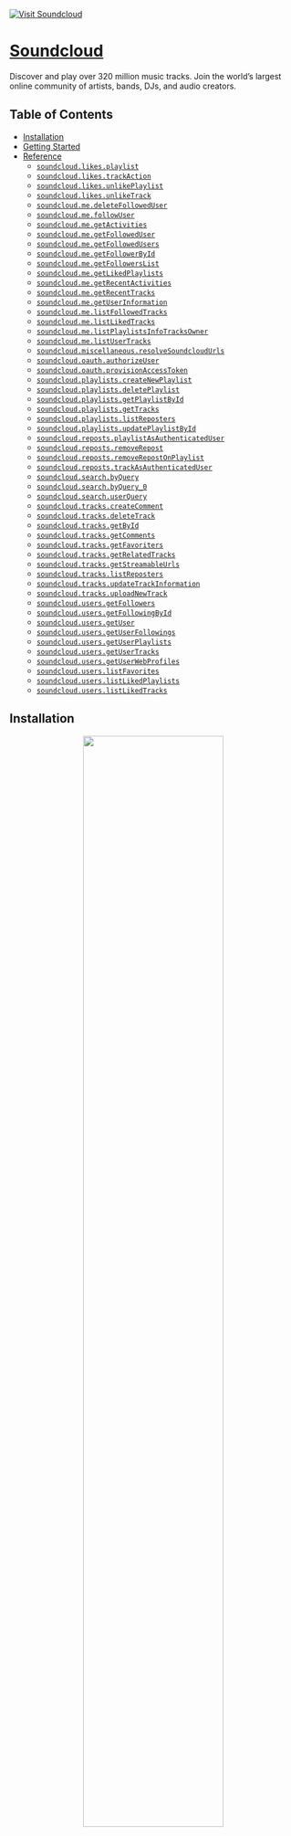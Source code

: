 <div align="left">

[![Visit Soundcloud](./header.png)](https://developers.soundcloud.com)

# [Soundcloud](https://developers.soundcloud.com)<a id="soundcloud"></a>

Discover and play over 320 million music tracks. Join the world’s largest online community of artists, bands, DJs, and audio creators.

</div>

## Table of Contents<a id="table-of-contents"></a>

<!-- toc -->

- [Installation](#installation)
- [Getting Started](#getting-started)
- [Reference](#reference)
  * [`soundcloud.likes.playlist`](#soundcloudlikesplaylist)
  * [`soundcloud.likes.trackAction`](#soundcloudlikestrackaction)
  * [`soundcloud.likes.unlikePlaylist`](#soundcloudlikesunlikeplaylist)
  * [`soundcloud.likes.unlikeTrack`](#soundcloudlikesunliketrack)
  * [`soundcloud.me.deleteFollowedUser`](#soundcloudmedeletefolloweduser)
  * [`soundcloud.me.followUser`](#soundcloudmefollowuser)
  * [`soundcloud.me.getActivities`](#soundcloudmegetactivities)
  * [`soundcloud.me.getFollowedUser`](#soundcloudmegetfolloweduser)
  * [`soundcloud.me.getFollowedUsers`](#soundcloudmegetfollowedusers)
  * [`soundcloud.me.getFollowerById`](#soundcloudmegetfollowerbyid)
  * [`soundcloud.me.getFollowersList`](#soundcloudmegetfollowerslist)
  * [`soundcloud.me.getLikedPlaylists`](#soundcloudmegetlikedplaylists)
  * [`soundcloud.me.getRecentActivities`](#soundcloudmegetrecentactivities)
  * [`soundcloud.me.getRecentTracks`](#soundcloudmegetrecenttracks)
  * [`soundcloud.me.getUserInformation`](#soundcloudmegetuserinformation)
  * [`soundcloud.me.listFollowedTracks`](#soundcloudmelistfollowedtracks)
  * [`soundcloud.me.listLikedTracks`](#soundcloudmelistlikedtracks)
  * [`soundcloud.me.listPlaylistsInfoTracksOwner`](#soundcloudmelistplaylistsinfotracksowner)
  * [`soundcloud.me.listUserTracks`](#soundcloudmelistusertracks)
  * [`soundcloud.miscellaneous.resolveSoundcloudUrls`](#soundcloudmiscellaneousresolvesoundcloudurls)
  * [`soundcloud.oauth.authorizeUser`](#soundcloudoauthauthorizeuser)
  * [`soundcloud.oauth.provisionAccessToken`](#soundcloudoauthprovisionaccesstoken)
  * [`soundcloud.playlists.createNewPlaylist`](#soundcloudplaylistscreatenewplaylist)
  * [`soundcloud.playlists.deletePlaylist`](#soundcloudplaylistsdeleteplaylist)
  * [`soundcloud.playlists.getPlaylistById`](#soundcloudplaylistsgetplaylistbyid)
  * [`soundcloud.playlists.getTracks`](#soundcloudplaylistsgettracks)
  * [`soundcloud.playlists.listReposters`](#soundcloudplaylistslistreposters)
  * [`soundcloud.playlists.updatePlaylistById`](#soundcloudplaylistsupdateplaylistbyid)
  * [`soundcloud.reposts.playlistAsAuthenticatedUser`](#soundcloudrepostsplaylistasauthenticateduser)
  * [`soundcloud.reposts.removeRepost`](#soundcloudrepostsremoverepost)
  * [`soundcloud.reposts.removeRepostOnPlaylist`](#soundcloudrepostsremoverepostonplaylist)
  * [`soundcloud.reposts.trackAsAuthenticatedUser`](#soundcloudrepoststrackasauthenticateduser)
  * [`soundcloud.search.byQuery`](#soundcloudsearchbyquery)
  * [`soundcloud.search.byQuery_0`](#soundcloudsearchbyquery_0)
  * [`soundcloud.search.userQuery`](#soundcloudsearchuserquery)
  * [`soundcloud.tracks.createComment`](#soundcloudtrackscreatecomment)
  * [`soundcloud.tracks.deleteTrack`](#soundcloudtracksdeletetrack)
  * [`soundcloud.tracks.getById`](#soundcloudtracksgetbyid)
  * [`soundcloud.tracks.getComments`](#soundcloudtracksgetcomments)
  * [`soundcloud.tracks.getFavoriters`](#soundcloudtracksgetfavoriters)
  * [`soundcloud.tracks.getRelatedTracks`](#soundcloudtracksgetrelatedtracks)
  * [`soundcloud.tracks.getStreamableUrls`](#soundcloudtracksgetstreamableurls)
  * [`soundcloud.tracks.listReposters`](#soundcloudtrackslistreposters)
  * [`soundcloud.tracks.updateTrackInformation`](#soundcloudtracksupdatetrackinformation)
  * [`soundcloud.tracks.uploadNewTrack`](#soundcloudtracksuploadnewtrack)
  * [`soundcloud.users.getFollowers`](#soundcloudusersgetfollowers)
  * [`soundcloud.users.getFollowingById`](#soundcloudusersgetfollowingbyid)
  * [`soundcloud.users.getUser`](#soundcloudusersgetuser)
  * [`soundcloud.users.getUserFollowings`](#soundcloudusersgetuserfollowings)
  * [`soundcloud.users.getUserPlaylists`](#soundcloudusersgetuserplaylists)
  * [`soundcloud.users.getUserTracks`](#soundcloudusersgetusertracks)
  * [`soundcloud.users.getUserWebProfiles`](#soundcloudusersgetuserwebprofiles)
  * [`soundcloud.users.listFavorites`](#soundclouduserslistfavorites)
  * [`soundcloud.users.listLikedPlaylists`](#soundclouduserslistlikedplaylists)
  * [`soundcloud.users.listLikedTracks`](#soundclouduserslistlikedtracks)

<!-- tocstop -->

## Installation<a id="installation"></a>
<div align="center">
  <a href="https://konfigthis.com/sdk-sign-up?company=SoundCloud&language=TypeScript">
    <img src="https://raw.githubusercontent.com/konfig-dev/brand-assets/HEAD/cta-images/typescript-cta.png" width="70%">
  </a>
</div>

## Getting Started<a id="getting-started"></a>

```typescript
import { SoundCloud } from "soundcloud-typescript-sdk";

const soundcloud = new SoundCloud({
  // Defining the base path is optional and defaults to https://api.soundcloud.com
  // basePath: "https://api.soundcloud.com",
  apiKey: "API_KEY",
});

const playlistResponse = await soundcloud.likes.playlist({
  playlistId: 1,
});

console.log(playlistResponse);
```

## Reference<a id="reference"></a>


### `soundcloud.likes.playlist`<a id="soundcloudlikesplaylist"></a>

Likes a playlist.

#### 🛠️ Usage<a id="🛠️-usage"></a>

```typescript
const playlistResponse = await soundcloud.likes.playlist({
  playlistId: 1,
});
```

#### ⚙️ Parameters<a id="⚙️-parameters"></a>

##### playlistId: `number`<a id="playlistid-number"></a>

SoundCloud playlist id

#### 🌐 Endpoint<a id="🌐-endpoint"></a>

`/likes/playlists/{playlist_id}` `POST`

[🔙 **Back to Table of Contents**](#table-of-contents)

---


### `soundcloud.likes.trackAction`<a id="soundcloudlikestrackaction"></a>

Likes a track.

#### 🛠️ Usage<a id="🛠️-usage"></a>

```typescript
const trackActionResponse = await soundcloud.likes.trackAction({
  trackId: 1,
});
```

#### ⚙️ Parameters<a id="⚙️-parameters"></a>

##### trackId: `number`<a id="trackid-number"></a>

SoundCloud Track id

#### 🌐 Endpoint<a id="🌐-endpoint"></a>

`/likes/tracks/{track_id}` `POST`

[🔙 **Back to Table of Contents**](#table-of-contents)

---


### `soundcloud.likes.unlikePlaylist`<a id="soundcloudlikesunlikeplaylist"></a>

Unlikes a playlist.

#### 🛠️ Usage<a id="🛠️-usage"></a>

```typescript
const unlikePlaylistResponse = await soundcloud.likes.unlikePlaylist({
  playlistId: 1,
});
```

#### ⚙️ Parameters<a id="⚙️-parameters"></a>

##### playlistId: `number`<a id="playlistid-number"></a>

SoundCloud playlist id

#### 🌐 Endpoint<a id="🌐-endpoint"></a>

`/likes/playlists/{playlist_id}` `DELETE`

[🔙 **Back to Table of Contents**](#table-of-contents)

---


### `soundcloud.likes.unlikeTrack`<a id="soundcloudlikesunliketrack"></a>

Unlikes a track.

#### 🛠️ Usage<a id="🛠️-usage"></a>

```typescript
const unlikeTrackResponse = await soundcloud.likes.unlikeTrack({
  trackId: 1,
});
```

#### ⚙️ Parameters<a id="⚙️-parameters"></a>

##### trackId: `number`<a id="trackid-number"></a>

SoundCloud Track id

#### 🌐 Endpoint<a id="🌐-endpoint"></a>

`/likes/tracks/{track_id}` `DELETE`

[🔙 **Back to Table of Contents**](#table-of-contents)

---


### `soundcloud.me.deleteFollowedUser`<a id="soundcloudmedeletefolloweduser"></a>

Deletes a user who is followed by the authenticated user.

#### 🛠️ Usage<a id="🛠️-usage"></a>

```typescript
const deleteFollowedUserResponse = await soundcloud.me.deleteFollowedUser({
  userId: 1,
});
```

#### ⚙️ Parameters<a id="⚙️-parameters"></a>

##### userId: `number`<a id="userid-number"></a>

SoundCloud User id

#### 🌐 Endpoint<a id="🌐-endpoint"></a>

`/me/followings/{user_id}` `DELETE`

[🔙 **Back to Table of Contents**](#table-of-contents)

---


### `soundcloud.me.followUser`<a id="soundcloudmefollowuser"></a>

Follows a user.

#### 🛠️ Usage<a id="🛠️-usage"></a>

```typescript
const followUserResponse = await soundcloud.me.followUser({
  userId: 1,
});
```

#### ⚙️ Parameters<a id="⚙️-parameters"></a>

##### userId: `number`<a id="userid-number"></a>

SoundCloud User id

#### 🌐 Endpoint<a id="🌐-endpoint"></a>

`/me/followings/{user_id}` `PUT`

[🔙 **Back to Table of Contents**](#table-of-contents)

---


### `soundcloud.me.getActivities`<a id="soundcloudmegetactivities"></a>

Returns the authenticated user\&#39;s activities.

#### 🛠️ Usage<a id="🛠️-usage"></a>

```typescript
const getActivitiesResponse = await soundcloud.me.getActivities({
  access: ["playable,preview"],
  limit: 50,
});
```

#### ⚙️ Parameters<a id="⚙️-parameters"></a>

##### access: `string`[]<a id="access-string"></a>

Filters content by level of access the user (logged in or anonymous) has to the track. The result list will include only tracks with the specified access. Include all options if you\'d like to see all possible tracks. See `Track#access` schema for more details. 

##### limit: `number`<a id="limit-number"></a>

Number of results to return in the collection.

#### 🔄 Return<a id="🔄-return"></a>

[Activities](./models/activities.ts)

#### 🌐 Endpoint<a id="🌐-endpoint"></a>

`/me/activities` `GET`

[🔙 **Back to Table of Contents**](#table-of-contents)

---


### `soundcloud.me.getFollowedUser`<a id="soundcloudmegetfolloweduser"></a>

Returns a user who is followed by the authenticated user. (use /users/{user_id} instead, to fetch the user details)

#### 🛠️ Usage<a id="🛠️-usage"></a>

```typescript
const getFollowedUserResponse = await soundcloud.me.getFollowedUser({
  userId: 1,
});
```

#### ⚙️ Parameters<a id="⚙️-parameters"></a>

##### userId: `number`<a id="userid-number"></a>

SoundCloud User id

#### 🔄 Return<a id="🔄-return"></a>

[User](./models/user.ts)

#### 🌐 Endpoint<a id="🌐-endpoint"></a>

`/me/followings/{user_id}` `GET`

[🔙 **Back to Table of Contents**](#table-of-contents)

---


### `soundcloud.me.getFollowedUsers`<a id="soundcloudmegetfollowedusers"></a>

Returns a list of users who are followed by the authenticated user.

#### 🛠️ Usage<a id="🛠️-usage"></a>

```typescript
const getFollowedUsersResponse = await soundcloud.me.getFollowedUsers({
  limit: 50,
  offset: 0,
});
```

#### ⚙️ Parameters<a id="⚙️-parameters"></a>

##### limit: `number`<a id="limit-number"></a>

Number of results to return in the collection.

##### offset: `number`<a id="offset-number"></a>

Offset of first result. Deprecated, use `linked_partitioning` instead.

#### 🔄 Return<a id="🔄-return"></a>

[Users](./models/users.ts)

#### 🌐 Endpoint<a id="🌐-endpoint"></a>

`/me/followings` `GET`

[🔙 **Back to Table of Contents**](#table-of-contents)

---


### `soundcloud.me.getFollowerById`<a id="soundcloudmegetfollowerbyid"></a>

Returns a user who is following the authenticated user. (use /users/{user_id} instead, to fetch the user details)

#### 🛠️ Usage<a id="🛠️-usage"></a>

```typescript
const getFollowerByIdResponse = await soundcloud.me.getFollowerById({
  followerId: 1,
});
```

#### ⚙️ Parameters<a id="⚙️-parameters"></a>

##### followerId: `number`<a id="followerid-number"></a>

SoundCloud User id to denote a Follower

#### 🔄 Return<a id="🔄-return"></a>

[User](./models/user.ts)

#### 🌐 Endpoint<a id="🌐-endpoint"></a>

`/me/followers/{follower_id}` `GET`

[🔙 **Back to Table of Contents**](#table-of-contents)

---


### `soundcloud.me.getFollowersList`<a id="soundcloudmegetfollowerslist"></a>

Returns a list of users who are following the authenticated user.

#### 🛠️ Usage<a id="🛠️-usage"></a>

```typescript
const getFollowersListResponse = await soundcloud.me.getFollowersList({
  limit: 50,
});
```

#### ⚙️ Parameters<a id="⚙️-parameters"></a>

##### limit: `number`<a id="limit-number"></a>

Number of results to return in the collection.

#### 🔄 Return<a id="🔄-return"></a>

[Users](./models/users.ts)

#### 🌐 Endpoint<a id="🌐-endpoint"></a>

`/me/followers` `GET`

[🔙 **Back to Table of Contents**](#table-of-contents)

---


### `soundcloud.me.getLikedPlaylists`<a id="soundcloudmegetlikedplaylists"></a>

Returns a list of favorited or liked playlists of the authenticated user.

#### 🛠️ Usage<a id="🛠️-usage"></a>

```typescript
const getLikedPlaylistsResponse = await soundcloud.me.getLikedPlaylists({
  limit: 50,
});
```

#### ⚙️ Parameters<a id="⚙️-parameters"></a>

##### limit: `number`<a id="limit-number"></a>

Number of results to return in the collection.

##### linkedPartitioning: `boolean`<a id="linkedpartitioning-boolean"></a>

Returns paginated collection of items (recommended, returning a list without pagination is deprecated and should not be used)

#### 🔄 Return<a id="🔄-return"></a>

[MeGetLikedPlaylistsResponse](./models/me-get-liked-playlists-response.ts)

#### 🌐 Endpoint<a id="🌐-endpoint"></a>

`/me/likes/playlists` `GET`

[🔙 **Back to Table of Contents**](#table-of-contents)

---


### `soundcloud.me.getRecentActivities`<a id="soundcloudmegetrecentactivities"></a>

Recent the authenticated user\&#39;s activities.

#### 🛠️ Usage<a id="🛠️-usage"></a>

```typescript
const getRecentActivitiesResponse = await soundcloud.me.getRecentActivities({
  access: ["playable,preview"],
  limit: 50,
});
```

#### ⚙️ Parameters<a id="⚙️-parameters"></a>

##### access: `string`[]<a id="access-string"></a>

Filters content by level of access the user (logged in or anonymous) has to the track. The result list will include only tracks with the specified access. Include all options if you\'d like to see all possible tracks. See `Track#access` schema for more details. 

##### limit: `number`<a id="limit-number"></a>

Number of results to return in the collection.

#### 🔄 Return<a id="🔄-return"></a>

[Activities](./models/activities.ts)

#### 🌐 Endpoint<a id="🌐-endpoint"></a>

`/me/activities/all/own` `GET`

[🔙 **Back to Table of Contents**](#table-of-contents)

---


### `soundcloud.me.getRecentTracks`<a id="soundcloudmegetrecenttracks"></a>

Returns the authenticated user\&#39;s recent track related activities.

#### 🛠️ Usage<a id="🛠️-usage"></a>

```typescript
const getRecentTracksResponse = await soundcloud.me.getRecentTracks({
  access: ["playable,preview"],
  limit: 50,
});
```

#### ⚙️ Parameters<a id="⚙️-parameters"></a>

##### access: `string`[]<a id="access-string"></a>

Filters content by level of access the user (logged in or anonymous) has to the track. The result list will include only tracks with the specified access. Include all options if you\'d like to see all possible tracks. See `Track#access` schema for more details. 

##### limit: `number`<a id="limit-number"></a>

Number of results to return in the collection.

#### 🔄 Return<a id="🔄-return"></a>

[Activities](./models/activities.ts)

#### 🌐 Endpoint<a id="🌐-endpoint"></a>

`/me/activities/tracks` `GET`

[🔙 **Back to Table of Contents**](#table-of-contents)

---


### `soundcloud.me.getUserInformation`<a id="soundcloudmegetuserinformation"></a>

Returns the authenticated user’s information.

#### 🛠️ Usage<a id="🛠️-usage"></a>

```typescript
const getUserInformationResponse = await soundcloud.me.getUserInformation();
```

#### 🔄 Return<a id="🔄-return"></a>

[Me](./models/me.ts)

#### 🌐 Endpoint<a id="🌐-endpoint"></a>

`/me` `GET`

[🔙 **Back to Table of Contents**](#table-of-contents)

---


### `soundcloud.me.listFollowedTracks`<a id="soundcloudmelistfollowedtracks"></a>

Returns a list of recent tracks from users followed by the authenticated user.

#### 🛠️ Usage<a id="🛠️-usage"></a>

```typescript
const listFollowedTracksResponse = await soundcloud.me.listFollowedTracks({
  access: ["playable,preview"],
  limit: 50,
  offset: 0,
});
```

#### ⚙️ Parameters<a id="⚙️-parameters"></a>

##### access: `string`[]<a id="access-string"></a>

Filters content by level of access the user (logged in or anonymous) has to the track. The result list will include only tracks with the specified access. Include all options if you\'d like to see all possible tracks. See `Track#access` schema for more details. 

##### limit: `number`<a id="limit-number"></a>

Number of results to return in the collection.

##### offset: `number`<a id="offset-number"></a>

Offset of first result. Deprecated, use `linked_partitioning` instead.

#### 🔄 Return<a id="🔄-return"></a>

[Track](./models/track.ts)

#### 🌐 Endpoint<a id="🌐-endpoint"></a>

`/me/followings/tracks` `GET`

[🔙 **Back to Table of Contents**](#table-of-contents)

---


### `soundcloud.me.listLikedTracks`<a id="soundcloudmelistlikedtracks"></a>

Returns a list of favorited or liked tracks of the authenticated user.

#### 🛠️ Usage<a id="🛠️-usage"></a>

```typescript
const listLikedTracksResponse = await soundcloud.me.listLikedTracks({
  limit: 50,
  access: ["playable,preview,blocked"],
});
```

#### ⚙️ Parameters<a id="⚙️-parameters"></a>

##### limit: `number`<a id="limit-number"></a>

Number of results to return in the collection.

##### access: `string`[]<a id="access-string"></a>

Filters content by level of access the user (logged in or anonymous) has to the track. The result list will include only tracks with the specified access. Include all options if you\'d like to see all possible tracks. See `Track#access` schema for more details. 

##### linkedPartitioning: `boolean`<a id="linkedpartitioning-boolean"></a>

Returns paginated collection of items (recommended, returning a list without pagination is deprecated and should not be used)

#### 🔄 Return<a id="🔄-return"></a>

[MeListLikedTracksResponse](./models/me-list-liked-tracks-response.ts)

#### 🌐 Endpoint<a id="🌐-endpoint"></a>

`/me/likes/tracks` `GET`

[🔙 **Back to Table of Contents**](#table-of-contents)

---


### `soundcloud.me.listPlaylistsInfoTracksOwner`<a id="soundcloudmelistplaylistsinfotracksowner"></a>

Returns playlist info, playlist tracks and tracks owner info.

#### 🛠️ Usage<a id="🛠️-usage"></a>

```typescript
const listPlaylistsInfoTracksOwnerResponse =
  await soundcloud.me.listPlaylistsInfoTracksOwner({
    limit: 50,
  });
```

#### ⚙️ Parameters<a id="⚙️-parameters"></a>

##### showTracks: `boolean`<a id="showtracks-boolean"></a>

A boolean flag to request a playlist with or without tracks. Default is `true`.

##### linkedPartitioning: `boolean`<a id="linkedpartitioning-boolean"></a>

Returns paginated collection of items (recommended, returning a list without pagination is deprecated and should not be used)

##### limit: `number`<a id="limit-number"></a>

Number of results to return in the collection.

#### 🔄 Return<a id="🔄-return"></a>

[MeGetLikedPlaylistsResponse](./models/me-get-liked-playlists-response.ts)

#### 🌐 Endpoint<a id="🌐-endpoint"></a>

`/me/playlists` `GET`

[🔙 **Back to Table of Contents**](#table-of-contents)

---


### `soundcloud.me.listUserTracks`<a id="soundcloudmelistusertracks"></a>

Returns a list of user\&#39;s tracks.

#### 🛠️ Usage<a id="🛠️-usage"></a>

```typescript
const listUserTracksResponse = await soundcloud.me.listUserTracks({
  limit: 50,
});
```

#### ⚙️ Parameters<a id="⚙️-parameters"></a>

##### limit: `number`<a id="limit-number"></a>

Number of results to return in the collection.

##### linkedPartitioning: `boolean`<a id="linkedpartitioning-boolean"></a>

Returns paginated collection of items (recommended, returning a list without pagination is deprecated and should not be used)

#### 🔄 Return<a id="🔄-return"></a>

[MeListLikedTracksResponse](./models/me-list-liked-tracks-response.ts)

#### 🌐 Endpoint<a id="🌐-endpoint"></a>

`/me/tracks` `GET`

[🔙 **Back to Table of Contents**](#table-of-contents)

---


### `soundcloud.miscellaneous.resolveSoundcloudUrls`<a id="soundcloudmiscellaneousresolvesoundcloudurls"></a>

Resolves soundcloud.com and on.soundcloud.com URLs to Resource URLs to use with the API.

#### 🛠️ Usage<a id="🛠️-usage"></a>

```typescript
const resolveSoundcloudUrlsResponse =
  await soundcloud.miscellaneous.resolveSoundcloudUrls({
    url: "url_example",
  });
```

#### ⚙️ Parameters<a id="⚙️-parameters"></a>

##### url: `string`<a id="url-string"></a>

SoundCloud URL

#### 🌐 Endpoint<a id="🌐-endpoint"></a>

`/resolve` `GET`

[🔙 **Back to Table of Contents**](#table-of-contents)

---


### `soundcloud.oauth.authorizeUser`<a id="soundcloudoauthauthorizeuser"></a>

<h3>Security Advice</h3>
* [OAuth Authorization Code flow](https://datatracker.ietf.org/doc/html/draft-ietf-oauth-security-topics-16#section-2.1.1) (`response_type=code`) is the only allowed method of authorization.
* Use the `state` parameter for [CSRF protection](https://tools.ietf.org/html/draft-ietf-oauth-security-topics-16#section-4.7). Pass a sufficient  random nonce here and verify this nonce again after retrieving the token.


#### 🛠️ Usage<a id="🛠️-usage"></a>

```typescript
const authorizeUserResponse = await soundcloud.oauth.authorizeUser({
  clientId: "clientId_example",
  redirectUri: "redirectUri_example",
  responseType: "code",
});
```

#### ⚙️ Parameters<a id="⚙️-parameters"></a>

##### clientId: `string`<a id="clientid-string"></a>

The client id belonging to your application

##### redirectUri: `string`<a id="redirecturi-string"></a>

The redirect uri you have configured for your application

##### responseType: `'code'`<a id="responsetype-code"></a>

Support only the Authorization Code Flow

##### state: `string`<a id="state-string"></a>

Any value included here will be appended to the redirect URI. Use this for CSRF protection.

#### 🌐 Endpoint<a id="🌐-endpoint"></a>

`/connect` `GET`

[🔙 **Back to Table of Contents**](#table-of-contents)

---


### `soundcloud.oauth.provisionAccessToken`<a id="soundcloudoauthprovisionaccesstoken"></a>

This endpoint accepts POST requests and is used to provision access tokens once a user has authorized your application.

#### 🛠️ Usage<a id="🛠️-usage"></a>

```typescript
const provisionAccessTokenResponse =
  await soundcloud.oauth.provisionAccessToken({
    grant_type: "authorization_code",
    client_id: "CLIENT_ID",
    client_secret: "CLIENT_SECRET",
    code: "1-123456-12345678-FAbcfbe9ir2wdj0",
    redirect_uri: "https://mywebsite/auth/soundcloud",
    refresh_token: "1234c331329477150e7b6056ff212345",
  });
```

#### ⚙️ Parameters<a id="⚙️-parameters"></a>

##### grantType: `string`<a id="granttype-string"></a>

One of `authorization_code`, `client_credentials`, `refresh_token`

##### clientId: `string`<a id="clientid-string"></a>

Client ID

##### clientSecret: `string`<a id="clientsecret-string"></a>

Client secret

##### code: `string`<a id="code-string"></a>

Authorization code. Required on `grant_type = authorization_code`.

##### redirectUri: `string`<a id="redirecturi-string"></a>

Redirect URI. Required on `grant_type = (authorization_code|refresh_token)`.

##### refreshToken: `string`<a id="refreshtoken-string"></a>

Refresh token. Required on `grant_type = refresh_token`.

#### 🌐 Endpoint<a id="🌐-endpoint"></a>

`/oauth2/token` `POST`

[🔙 **Back to Table of Contents**](#table-of-contents)

---


### `soundcloud.playlists.createNewPlaylist`<a id="soundcloudplaylistscreatenewplaylist"></a>

Creates a playlist.

#### 🛠️ Usage<a id="🛠️-usage"></a>

```typescript
const createNewPlaylistResponse = await soundcloud.playlists.createNewPlaylist(
  {}
);
```

#### ⚙️ Parameters<a id="⚙️-parameters"></a>

##### playlist: [`CreateUpdatePlaylistRequestPlaylist`](./models/create-update-playlist-request-playlist.ts)<a id="playlist-createupdateplaylistrequestplaylistmodelscreate-update-playlist-request-playlistts"></a>

#### 🔄 Return<a id="🔄-return"></a>

[Playlist](./models/playlist.ts)

#### 🌐 Endpoint<a id="🌐-endpoint"></a>

`/playlists` `POST`

[🔙 **Back to Table of Contents**](#table-of-contents)

---


### `soundcloud.playlists.deletePlaylist`<a id="soundcloudplaylistsdeleteplaylist"></a>

Deletes a playlist.

#### 🛠️ Usage<a id="🛠️-usage"></a>

```typescript
const deletePlaylistResponse = await soundcloud.playlists.deletePlaylist({
  playlistId: 1,
});
```

#### ⚙️ Parameters<a id="⚙️-parameters"></a>

##### playlistId: `number`<a id="playlistid-number"></a>

SoundCloud playlist id

#### 🌐 Endpoint<a id="🌐-endpoint"></a>

`/playlists/{playlist_id}` `DELETE`

[🔙 **Back to Table of Contents**](#table-of-contents)

---


### `soundcloud.playlists.getPlaylistById`<a id="soundcloudplaylistsgetplaylistbyid"></a>

Returns a playlist.

#### 🛠️ Usage<a id="🛠️-usage"></a>

```typescript
const getPlaylistByIdResponse = await soundcloud.playlists.getPlaylistById({
  playlistId: 1,
  access: ["playable,preview"],
});
```

#### ⚙️ Parameters<a id="⚙️-parameters"></a>

##### playlistId: `number`<a id="playlistid-number"></a>

SoundCloud playlist id

##### secretToken: `string`<a id="secrettoken-string"></a>

A secret token to fetch private playlists/tracks

##### access: `string`[]<a id="access-string"></a>

Filters content by level of access the user (logged in or anonymous) has to the track. The result list will include only tracks with the specified access. Include all options if you\'d like to see all possible tracks. See `Track#access` schema for more details. 

##### showTracks: `boolean`<a id="showtracks-boolean"></a>

A boolean flag to request a playlist with or without tracks. Default is `true`.

#### 🔄 Return<a id="🔄-return"></a>

[Playlist](./models/playlist.ts)

#### 🌐 Endpoint<a id="🌐-endpoint"></a>

`/playlists/{playlist_id}` `GET`

[🔙 **Back to Table of Contents**](#table-of-contents)

---


### `soundcloud.playlists.getTracks`<a id="soundcloudplaylistsgettracks"></a>

Returns tracks under a playlist.

#### 🛠️ Usage<a id="🛠️-usage"></a>

```typescript
const getTracksResponse = await soundcloud.playlists.getTracks({
  playlistId: 1,
  access: ["playable,preview"],
});
```

#### ⚙️ Parameters<a id="⚙️-parameters"></a>

##### playlistId: `number`<a id="playlistid-number"></a>

SoundCloud playlist id

##### secretToken: `string`<a id="secrettoken-string"></a>

A secret token to fetch private playlists/tracks

##### access: `string`[]<a id="access-string"></a>

Filters content by level of access the user (logged in or anonymous) has to the track. The result list will include only tracks with the specified access. Include all options if you\'d like to see all possible tracks. See `Track#access` schema for more details. 

##### linkedPartitioning: `boolean`<a id="linkedpartitioning-boolean"></a>

Returns paginated collection of items (recommended, returning a list without pagination is deprecated and should not be used)

#### 🔄 Return<a id="🔄-return"></a>

[MeListLikedTracksResponse](./models/me-list-liked-tracks-response.ts)

#### 🌐 Endpoint<a id="🌐-endpoint"></a>

`/playlists/{playlist_id}/tracks` `GET`

[🔙 **Back to Table of Contents**](#table-of-contents)

---


### `soundcloud.playlists.listReposters`<a id="soundcloudplaylistslistreposters"></a>

Returns a collection of playlist\&#39;s reposters.

#### 🛠️ Usage<a id="🛠️-usage"></a>

```typescript
const listRepostersResponse = await soundcloud.playlists.listReposters({
  playlistId: 1,
  limit: 50,
});
```

#### ⚙️ Parameters<a id="⚙️-parameters"></a>

##### playlistId: `number`<a id="playlistid-number"></a>

SoundCloud playlist id

##### limit: `number`<a id="limit-number"></a>

Number of results to return in the collection.

#### 🔄 Return<a id="🔄-return"></a>

[Users](./models/users.ts)

#### 🌐 Endpoint<a id="🌐-endpoint"></a>

`/playlists/{playlist_id}/reposters` `GET`

[🔙 **Back to Table of Contents**](#table-of-contents)

---


### `soundcloud.playlists.updatePlaylistById`<a id="soundcloudplaylistsupdateplaylistbyid"></a>

Updates a playlist.

#### 🛠️ Usage<a id="🛠️-usage"></a>

```typescript
const updatePlaylistByIdResponse =
  await soundcloud.playlists.updatePlaylistById({
    playlistId: 1,
  });
```

#### ⚙️ Parameters<a id="⚙️-parameters"></a>

##### playlistId: `number`<a id="playlistid-number"></a>

SoundCloud playlist id

##### playlist: [`CreateUpdatePlaylistRequestPlaylist`](./models/create-update-playlist-request-playlist.ts)<a id="playlist-createupdateplaylistrequestplaylistmodelscreate-update-playlist-request-playlistts"></a>

#### 🔄 Return<a id="🔄-return"></a>

[Playlist](./models/playlist.ts)

#### 🌐 Endpoint<a id="🌐-endpoint"></a>

`/playlists/{playlist_id}` `PUT`

[🔙 **Back to Table of Contents**](#table-of-contents)

---


### `soundcloud.reposts.playlistAsAuthenticatedUser`<a id="soundcloudrepostsplaylistasauthenticateduser"></a>

Reposts a playlist as the authenticated user

#### 🛠️ Usage<a id="🛠️-usage"></a>

```typescript
const playlistAsAuthenticatedUserResponse =
  await soundcloud.reposts.playlistAsAuthenticatedUser({
    playlistId: 1,
  });
```

#### ⚙️ Parameters<a id="⚙️-parameters"></a>

##### playlistId: `number`<a id="playlistid-number"></a>

SoundCloud playlist id

#### 🌐 Endpoint<a id="🌐-endpoint"></a>

`/reposts/playlists/{playlist_id}` `POST`

[🔙 **Back to Table of Contents**](#table-of-contents)

---


### `soundcloud.reposts.removeRepost`<a id="soundcloudrepostsremoverepost"></a>

Removes a repost on a track as the authenticated user

#### 🛠️ Usage<a id="🛠️-usage"></a>

```typescript
const removeRepostResponse = await soundcloud.reposts.removeRepost({
  trackId: 1,
});
```

#### ⚙️ Parameters<a id="⚙️-parameters"></a>

##### trackId: `number`<a id="trackid-number"></a>

SoundCloud Track id

#### 🌐 Endpoint<a id="🌐-endpoint"></a>

`/reposts/tracks/{track_id}` `DELETE`

[🔙 **Back to Table of Contents**](#table-of-contents)

---


### `soundcloud.reposts.removeRepostOnPlaylist`<a id="soundcloudrepostsremoverepostonplaylist"></a>

Removes a repost on a playlist as the authenticated user

#### 🛠️ Usage<a id="🛠️-usage"></a>

```typescript
const removeRepostOnPlaylistResponse =
  await soundcloud.reposts.removeRepostOnPlaylist({
    playlistId: 1,
  });
```

#### ⚙️ Parameters<a id="⚙️-parameters"></a>

##### playlistId: `number`<a id="playlistid-number"></a>

SoundCloud playlist id

#### 🌐 Endpoint<a id="🌐-endpoint"></a>

`/reposts/playlists/{playlist_id}` `DELETE`

[🔙 **Back to Table of Contents**](#table-of-contents)

---


### `soundcloud.reposts.trackAsAuthenticatedUser`<a id="soundcloudrepoststrackasauthenticateduser"></a>

Reposts a track as the authenticated user

#### 🛠️ Usage<a id="🛠️-usage"></a>

```typescript
const trackAsAuthenticatedUserResponse =
  await soundcloud.reposts.trackAsAuthenticatedUser({
    trackId: 1,
  });
```

#### ⚙️ Parameters<a id="⚙️-parameters"></a>

##### trackId: `number`<a id="trackid-number"></a>

SoundCloud Track id

#### 🌐 Endpoint<a id="🌐-endpoint"></a>

`/reposts/tracks/{track_id}` `POST`

[🔙 **Back to Table of Contents**](#table-of-contents)

---


### `soundcloud.search.byQuery`<a id="soundcloudsearchbyquery"></a>

Performs a track search based on a query

#### 🛠️ Usage<a id="🛠️-usage"></a>

```typescript
const byQueryResponse = await soundcloud.search.byQuery({
  access: ["playable,preview"],
  limit: 50,
  offset: 0,
});
```

#### ⚙️ Parameters<a id="⚙️-parameters"></a>

##### q: `string`<a id="q-string"></a>

search

##### ids: `string`<a id="ids-string"></a>

A comma separated list of track ids to filter on

##### genres: `string`<a id="genres-string"></a>

A comma separated list of genres

##### tags: `string`<a id="tags-string"></a>

A comma separated list of tags

##### bpm: [`SearchByQueryBpmParameter`](./models/search-by-query-bpm-parameter.ts)<a id="bpm-searchbyquerybpmparametermodelssearch-by-query-bpm-parameterts"></a>

Return tracks with a specified bpm[from], bpm[to]

##### duration: [`SearchByQueryDurationParameter`](./models/search-by-query-duration-parameter.ts)<a id="duration-searchbyquerydurationparametermodelssearch-by-query-duration-parameterts"></a>

Return tracks within a specified duration range

##### createdAt: [`SearchByQueryCreatedAtParameter`](./models/search-by-query-created-at-parameter.ts)<a id="createdat-searchbyquerycreatedatparametermodelssearch-by-query-created-at-parameterts"></a>

(yyyy-mm-dd hh:mm:ss) return tracks created within the specified dates

##### access: `string`[]<a id="access-string"></a>

Filters content by level of access the user (logged in or anonymous) has to the track. The result list will include only tracks with the specified access. Include all options if you\'d like to see all possible tracks. See `Track#access` schema for more details. 

##### limit: `number`<a id="limit-number"></a>

Number of results to return in the collection.

##### offset: `number`<a id="offset-number"></a>

Offset of first result. Deprecated, use `linked_partitioning` instead.

##### linkedPartitioning: `boolean`<a id="linkedpartitioning-boolean"></a>

Returns paginated collection of items (recommended, returning a list without pagination is deprecated and should not be used)

#### 🔄 Return<a id="🔄-return"></a>

[MeListLikedTracksResponse](./models/me-list-liked-tracks-response.ts)

#### 🌐 Endpoint<a id="🌐-endpoint"></a>

`/tracks` `GET`

[🔙 **Back to Table of Contents**](#table-of-contents)

---


### `soundcloud.search.byQuery_0`<a id="soundcloudsearchbyquery_0"></a>

Performs a playlist search based on a query

#### 🛠️ Usage<a id="🛠️-usage"></a>

```typescript
const byQuery_0Response = await soundcloud.search.byQuery_0({
  access: ["playable,preview"],
  limit: 50,
  offset: 0,
});
```

#### ⚙️ Parameters<a id="⚙️-parameters"></a>

##### q: `string`<a id="q-string"></a>

search

##### access: `string`[]<a id="access-string"></a>

Filters content by level of access the user (logged in or anonymous) has to the track. The result list will include only tracks with the specified access. Include all options if you\'d like to see all possible tracks. See `Track#access` schema for more details. 

##### showTracks: `boolean`<a id="showtracks-boolean"></a>

A boolean flag to request a playlist with or without tracks. Default is `true`.

##### limit: `number`<a id="limit-number"></a>

Number of results to return in the collection.

##### offset: `number`<a id="offset-number"></a>

Offset of first result. Deprecated, use `linked_partitioning` instead.

##### linkedPartitioning: `boolean`<a id="linkedpartitioning-boolean"></a>

Returns paginated collection of items (recommended, returning a list without pagination is deprecated and should not be used)

#### 🔄 Return<a id="🔄-return"></a>

[MeGetLikedPlaylistsResponse](./models/me-get-liked-playlists-response.ts)

#### 🌐 Endpoint<a id="🌐-endpoint"></a>

`/playlists` `GET`

[🔙 **Back to Table of Contents**](#table-of-contents)

---


### `soundcloud.search.userQuery`<a id="soundcloudsearchuserquery"></a>

Performs a user search based on a query

#### 🛠️ Usage<a id="🛠️-usage"></a>

```typescript
const userQueryResponse = await soundcloud.search.userQuery({
  limit: 50,
  offset: 0,
});
```

#### ⚙️ Parameters<a id="⚙️-parameters"></a>

##### q: `string`<a id="q-string"></a>

search

##### ids: `string`<a id="ids-string"></a>

A comma separated list of track ids to filter on

##### limit: `number`<a id="limit-number"></a>

Number of results to return in the collection.

##### offset: `number`<a id="offset-number"></a>

Offset of first result. Deprecated, use `linked_partitioning` instead.

##### linkedPartitioning: `boolean`<a id="linkedpartitioning-boolean"></a>

Returns paginated collection of items (recommended, returning a list without pagination is deprecated and should not be used)

#### 🔄 Return<a id="🔄-return"></a>

[Users](./models/users.ts)

#### 🌐 Endpoint<a id="🌐-endpoint"></a>

`/users` `GET`

[🔙 **Back to Table of Contents**](#table-of-contents)

---


### `soundcloud.tracks.createComment`<a id="soundcloudtrackscreatecomment"></a>

Returns the newly created comment on success

#### 🛠️ Usage<a id="🛠️-usage"></a>

```typescript
const createCommentResponse = await soundcloud.tracks.createComment({
  trackId: 1,
});
```

#### ⚙️ Parameters<a id="⚙️-parameters"></a>

##### trackId: `number`<a id="trackid-number"></a>

SoundCloud Track id

##### comment: [`TracksCreateCommentRequestComment`](./models/tracks-create-comment-request-comment.ts)<a id="comment-trackscreatecommentrequestcommentmodelstracks-create-comment-request-commentts"></a>

#### 🔄 Return<a id="🔄-return"></a>

[Comment](./models/comment.ts)

#### 🌐 Endpoint<a id="🌐-endpoint"></a>

`/tracks/{track_id}/comments` `POST`

[🔙 **Back to Table of Contents**](#table-of-contents)

---


### `soundcloud.tracks.deleteTrack`<a id="soundcloudtracksdeletetrack"></a>

Deletes a track.

#### 🛠️ Usage<a id="🛠️-usage"></a>

```typescript
const deleteTrackResponse = await soundcloud.tracks.deleteTrack({
  trackId: 1,
});
```

#### ⚙️ Parameters<a id="⚙️-parameters"></a>

##### trackId: `number`<a id="trackid-number"></a>

SoundCloud Track id

#### 🌐 Endpoint<a id="🌐-endpoint"></a>

`/tracks/{track_id}` `DELETE`

[🔙 **Back to Table of Contents**](#table-of-contents)

---


### `soundcloud.tracks.getById`<a id="soundcloudtracksgetbyid"></a>

Returns a track.

#### 🛠️ Usage<a id="🛠️-usage"></a>

```typescript
const getByIdResponse = await soundcloud.tracks.getById({
  trackId: 1,
});
```

#### ⚙️ Parameters<a id="⚙️-parameters"></a>

##### trackId: `number`<a id="trackid-number"></a>

SoundCloud Track id

##### secretToken: `string`<a id="secrettoken-string"></a>

A secret token to fetch private playlists/tracks

#### 🔄 Return<a id="🔄-return"></a>

[Track](./models/track.ts)

#### 🌐 Endpoint<a id="🌐-endpoint"></a>

`/tracks/{track_id}` `GET`

[🔙 **Back to Table of Contents**](#table-of-contents)

---


### `soundcloud.tracks.getComments`<a id="soundcloudtracksgetcomments"></a>

Returns the comments posted on the track(track_id).

#### 🛠️ Usage<a id="🛠️-usage"></a>

```typescript
const getCommentsResponse = await soundcloud.tracks.getComments({
  trackId: 1,
  limit: 50,
  offset: 0,
});
```

#### ⚙️ Parameters<a id="⚙️-parameters"></a>

##### trackId: `number`<a id="trackid-number"></a>

SoundCloud Track id

##### limit: `number`<a id="limit-number"></a>

Number of results to return in the collection.

##### offset: `number`<a id="offset-number"></a>

Offset of first result. Deprecated, use `linked_partitioning` instead.

##### linkedPartitioning: `boolean`<a id="linkedpartitioning-boolean"></a>

Returns paginated collection of items (recommended, returning a list without pagination is deprecated and should not be used)

#### 🔄 Return<a id="🔄-return"></a>

[Comments](./models/comments.ts)

#### 🌐 Endpoint<a id="🌐-endpoint"></a>

`/tracks/{track_id}/comments` `GET`

[🔙 **Back to Table of Contents**](#table-of-contents)

---


### `soundcloud.tracks.getFavoriters`<a id="soundcloudtracksgetfavoriters"></a>

Returns a list of users who have favorited or liked the track.

#### 🛠️ Usage<a id="🛠️-usage"></a>

```typescript
const getFavoritersResponse = await soundcloud.tracks.getFavoriters({
  trackId: 1,
  limit: 50,
});
```

#### ⚙️ Parameters<a id="⚙️-parameters"></a>

##### trackId: `number`<a id="trackid-number"></a>

SoundCloud Track id

##### limit: `number`<a id="limit-number"></a>

Number of results to return in the collection.

##### linkedPartitioning: `boolean`<a id="linkedpartitioning-boolean"></a>

Returns paginated collection of items (recommended, returning a list without pagination is deprecated and should not be used)

#### 🔄 Return<a id="🔄-return"></a>

[Users](./models/users.ts)

#### 🌐 Endpoint<a id="🌐-endpoint"></a>

`/tracks/{track_id}/favoriters` `GET`

[🔙 **Back to Table of Contents**](#table-of-contents)

---


### `soundcloud.tracks.getRelatedTracks`<a id="soundcloudtracksgetrelatedtracks"></a>

Returns all related tracks of track on SoundCloud.

#### 🛠️ Usage<a id="🛠️-usage"></a>

```typescript
const getRelatedTracksResponse = await soundcloud.tracks.getRelatedTracks({
  trackId: 1,
  access: ["playable,preview"],
  limit: 50,
  offset: 0,
});
```

#### ⚙️ Parameters<a id="⚙️-parameters"></a>

##### trackId: `number`<a id="trackid-number"></a>

SoundCloud Track id

##### access: `string`[]<a id="access-string"></a>

Filters content by level of access the user (logged in or anonymous) has to the track. The result list will include only tracks with the specified access. Include all options if you\'d like to see all possible tracks. See `Track#access` schema for more details. 

##### limit: `number`<a id="limit-number"></a>

Number of results to return in the collection.

##### offset: `number`<a id="offset-number"></a>

Offset of first result. Deprecated, use `linked_partitioning` instead.

##### linkedPartitioning: `boolean`<a id="linkedpartitioning-boolean"></a>

Returns paginated collection of items (recommended, returning a list without pagination is deprecated and should not be used)

#### 🔄 Return<a id="🔄-return"></a>

[MeListLikedTracksResponse](./models/me-list-liked-tracks-response.ts)

#### 🌐 Endpoint<a id="🌐-endpoint"></a>

`/tracks/{track_id}/related` `GET`

[🔙 **Back to Table of Contents**](#table-of-contents)

---


### `soundcloud.tracks.getStreamableUrls`<a id="soundcloudtracksgetstreamableurls"></a>

Returns a track\&#39;s streamable URLs

#### 🛠️ Usage<a id="🛠️-usage"></a>

```typescript
const getStreamableUrlsResponse = await soundcloud.tracks.getStreamableUrls({
  trackId: 1,
});
```

#### ⚙️ Parameters<a id="⚙️-parameters"></a>

##### trackId: `number`<a id="trackid-number"></a>

SoundCloud Track id

##### secretToken: `string`<a id="secrettoken-string"></a>

A secret token to fetch private playlists/tracks

#### 🔄 Return<a id="🔄-return"></a>

[Streams](./models/streams.ts)

#### 🌐 Endpoint<a id="🌐-endpoint"></a>

`/tracks/{track_id}/streams` `GET`

[🔙 **Back to Table of Contents**](#table-of-contents)

---


### `soundcloud.tracks.listReposters`<a id="soundcloudtrackslistreposters"></a>

Returns a collection of track\&#39;s reposters.

#### 🛠️ Usage<a id="🛠️-usage"></a>

```typescript
const listRepostersResponse = await soundcloud.tracks.listReposters({
  trackId: 1,
  limit: 50,
});
```

#### ⚙️ Parameters<a id="⚙️-parameters"></a>

##### trackId: `number`<a id="trackid-number"></a>

SoundCloud Track id

##### limit: `number`<a id="limit-number"></a>

Number of results to return in the collection.

#### 🔄 Return<a id="🔄-return"></a>

[Users](./models/users.ts)

#### 🌐 Endpoint<a id="🌐-endpoint"></a>

`/tracks/{track_id}/reposters` `GET`

[🔙 **Back to Table of Contents**](#table-of-contents)

---


### `soundcloud.tracks.updateTrackInformation`<a id="soundcloudtracksupdatetrackinformation"></a>

Updates a track\&#39;s information.

#### 🛠️ Usage<a id="🛠️-usage"></a>

```typescript
const updateTrackInformationResponse =
  await soundcloud.tracks.updateTrackInformation({
    trackId: 1,
  });
```

#### ⚙️ Parameters<a id="⚙️-parameters"></a>

##### trackId: `number`<a id="trackid-number"></a>

SoundCloud Track id

##### track: [`TrackMetadataRequestTrack`](./models/track-metadata-request-track.ts)<a id="track-trackmetadatarequesttrackmodelstrack-metadata-request-trackts"></a>

#### 🔄 Return<a id="🔄-return"></a>

[Track](./models/track.ts)

#### 🌐 Endpoint<a id="🌐-endpoint"></a>

`/tracks/{track_id}` `PUT`

[🔙 **Back to Table of Contents**](#table-of-contents)

---


### `soundcloud.tracks.uploadNewTrack`<a id="soundcloudtracksuploadnewtrack"></a>

Uploads a new track.

#### 🛠️ Usage<a id="🛠️-usage"></a>

```typescript
const uploadNewTrackResponse = await soundcloud.tracks.uploadNewTrack({
  track_sharing: "public",
  track_embeddable_by: "all",
  track_streamable: true,
  track_downloadable: true,
  track_license: "no-rights-reserved",
  track_commentable: true,
});
```

#### ⚙️ Parameters<a id="⚙️-parameters"></a>

##### trackTitle: `string`<a id="tracktitle-string"></a>

##### trackAssetData: `Uint8Array | File | buffer.File`<a id="trackassetdata-uint8array--file--bufferfile"></a>

##### trackPermalink: `string`<a id="trackpermalink-string"></a>

##### trackSharing: `string`<a id="tracksharing-string"></a>

##### trackEmbeddableBy: `string`<a id="trackembeddableby-string"></a>

who can embed this track \\\"all\\\", \\\"me\\\", or \\\"none\\\"

##### trackPurchaseUrl: `string`<a id="trackpurchaseurl-string"></a>

##### trackDescription: `string`<a id="trackdescription-string"></a>

##### trackGenre: `string`<a id="trackgenre-string"></a>

##### trackTagList: `string`<a id="tracktaglist-string"></a>

The tag_list property contains a list of tags separated by spaces. Multiword tags are quoted in double quotes. We also support machine tags that follow the pattern NAMESPACE:KEY=VALUE. For example: geo:lat=43.555 camel:size=medium “machine:tag=with space” Machine tags are not revealed to the user on the track pages.

##### trackLabelName: `string`<a id="tracklabelname-string"></a>

##### trackRelease: `string`<a id="trackrelease-string"></a>

##### trackReleaseDate: `string`<a id="trackreleasedate-string"></a>

string, formatted as yyyy-mm-dd, representing release date

##### trackStreamable: `boolean`<a id="trackstreamable-boolean"></a>

##### trackDownloadable: `boolean`<a id="trackdownloadable-boolean"></a>

##### trackLicense: `string`<a id="tracklicense-string"></a>

Possible values: no-rights-reserved, all-rights-reserved, cc-by, cc-by-nc, cc-by-nd, cc-by-sa, cc-by-nc-nd, cc-by-nc-sa

##### trackCommentable: `boolean`<a id="trackcommentable-boolean"></a>

##### trackIsrc: `string`<a id="trackisrc-string"></a>

##### trackArtworkData: `Uint8Array | File | buffer.File`<a id="trackartworkdata-uint8array--file--bufferfile"></a>

#### 🔄 Return<a id="🔄-return"></a>

[Track](./models/track.ts)

#### 🌐 Endpoint<a id="🌐-endpoint"></a>

`/tracks` `POST`

[🔙 **Back to Table of Contents**](#table-of-contents)

---


### `soundcloud.users.getFollowers`<a id="soundcloudusersgetfollowers"></a>

Returns a list of users that follows (user_id).

#### 🛠️ Usage<a id="🛠️-usage"></a>

```typescript
const getFollowersResponse = await soundcloud.users.getFollowers({
  userId: 1,
  limit: 50,
});
```

#### ⚙️ Parameters<a id="⚙️-parameters"></a>

##### userId: `number`<a id="userid-number"></a>

SoundCloud User id

##### limit: `number`<a id="limit-number"></a>

Number of results to return in the collection.

#### 🔄 Return<a id="🔄-return"></a>

[Users](./models/users.ts)

#### 🌐 Endpoint<a id="🌐-endpoint"></a>

`/users/{user_id}/followers` `GET`

[🔙 **Back to Table of Contents**](#table-of-contents)

---


### `soundcloud.users.getFollowingById`<a id="soundcloudusersgetfollowingbyid"></a>

Returns (following_id) that is followed by (user_id).

#### 🛠️ Usage<a id="🛠️-usage"></a>

```typescript
const getFollowingByIdResponse = await soundcloud.users.getFollowingById({
  userId: 1,
  followingId: 1,
});
```

#### ⚙️ Parameters<a id="⚙️-parameters"></a>

##### userId: `number`<a id="userid-number"></a>

SoundCloud User id

##### followingId: `number`<a id="followingid-number"></a>

SoundCloud User id to denote a Following of a user

#### 🔄 Return<a id="🔄-return"></a>

[User](./models/user.ts)

#### 🌐 Endpoint<a id="🌐-endpoint"></a>

`/users/{user_id}/followings/{following_id}` `GET`

[🔙 **Back to Table of Contents**](#table-of-contents)

---


### `soundcloud.users.getUser`<a id="soundcloudusersgetuser"></a>

Returns a user.

#### 🛠️ Usage<a id="🛠️-usage"></a>

```typescript
const getUserResponse = await soundcloud.users.getUser({
  userId: 1,
});
```

#### ⚙️ Parameters<a id="⚙️-parameters"></a>

##### userId: `number`<a id="userid-number"></a>

SoundCloud User id

#### 🔄 Return<a id="🔄-return"></a>

[User](./models/user.ts)

#### 🌐 Endpoint<a id="🌐-endpoint"></a>

`/users/{user_id}` `GET`

[🔙 **Back to Table of Contents**](#table-of-contents)

---


### `soundcloud.users.getUserFollowings`<a id="soundcloudusersgetuserfollowings"></a>

Returns list of users that (user_id) follows.

#### 🛠️ Usage<a id="🛠️-usage"></a>

```typescript
const getUserFollowingsResponse = await soundcloud.users.getUserFollowings({
  userId: 1,
  limit: 50,
});
```

#### ⚙️ Parameters<a id="⚙️-parameters"></a>

##### userId: `number`<a id="userid-number"></a>

SoundCloud User id

##### limit: `number`<a id="limit-number"></a>

Number of results to return in the collection.

#### 🔄 Return<a id="🔄-return"></a>

[Users](./models/users.ts)

#### 🌐 Endpoint<a id="🌐-endpoint"></a>

`/users/{user_id}/followings` `GET`

[🔙 **Back to Table of Contents**](#table-of-contents)

---


### `soundcloud.users.getUserPlaylists`<a id="soundcloudusersgetuserplaylists"></a>

Returns a list of user\&#39;s playlists.

#### 🛠️ Usage<a id="🛠️-usage"></a>

```typescript
const getUserPlaylistsResponse = await soundcloud.users.getUserPlaylists({
  userId: 1,
  access: ["playable,preview"],
  limit: 50,
});
```

#### ⚙️ Parameters<a id="⚙️-parameters"></a>

##### userId: `number`<a id="userid-number"></a>

SoundCloud User id

##### access: `string`[]<a id="access-string"></a>

Filters content by level of access the user (logged in or anonymous) has to the track. The result list will include only tracks with the specified access. Include all options if you\'d like to see all possible tracks. See `Track#access` schema for more details. 

##### showTracks: `boolean`<a id="showtracks-boolean"></a>

A boolean flag to request a playlist with or without tracks. Default is `true`.

##### limit: `number`<a id="limit-number"></a>

Number of results to return in the collection.

##### linkedPartitioning: `boolean`<a id="linkedpartitioning-boolean"></a>

Returns paginated collection of items (recommended, returning a list without pagination is deprecated and should not be used)

#### 🔄 Return<a id="🔄-return"></a>

[MeGetLikedPlaylistsResponse](./models/me-get-liked-playlists-response.ts)

#### 🌐 Endpoint<a id="🌐-endpoint"></a>

`/users/{user_id}/playlists` `GET`

[🔙 **Back to Table of Contents**](#table-of-contents)

---


### `soundcloud.users.getUserTracks`<a id="soundcloudusersgetusertracks"></a>

Returns a list of user\&#39;s tracks.

#### 🛠️ Usage<a id="🛠️-usage"></a>

```typescript
const getUserTracksResponse = await soundcloud.users.getUserTracks({
  userId: 1,
  access: ["playable,preview"],
  limit: 50,
});
```

#### ⚙️ Parameters<a id="⚙️-parameters"></a>

##### userId: `number`<a id="userid-number"></a>

SoundCloud User id

##### access: `string`[]<a id="access-string"></a>

Filters content by level of access the user (logged in or anonymous) has to the track. The result list will include only tracks with the specified access. Include all options if you\'d like to see all possible tracks. See `Track#access` schema for more details. 

##### limit: `number`<a id="limit-number"></a>

Number of results to return in the collection.

##### linkedPartitioning: `boolean`<a id="linkedpartitioning-boolean"></a>

Returns paginated collection of items (recommended, returning a list without pagination is deprecated and should not be used)

#### 🔄 Return<a id="🔄-return"></a>

[MeListLikedTracksResponse](./models/me-list-liked-tracks-response.ts)

#### 🌐 Endpoint<a id="🌐-endpoint"></a>

`/users/{user_id}/tracks` `GET`

[🔙 **Back to Table of Contents**](#table-of-contents)

---


### `soundcloud.users.getUserWebProfiles`<a id="soundcloudusersgetuserwebprofiles"></a>

Returns list of user\&#39;s links added to their profile (website, facebook, instagram).

#### 🛠️ Usage<a id="🛠️-usage"></a>

```typescript
const getUserWebProfilesResponse = await soundcloud.users.getUserWebProfiles({
  userId: 1,
  limit: 50,
});
```

#### ⚙️ Parameters<a id="⚙️-parameters"></a>

##### userId: `number`<a id="userid-number"></a>

SoundCloud User id

##### limit: `number`<a id="limit-number"></a>

Number of results to return in the collection.

#### 🔄 Return<a id="🔄-return"></a>

[WebProfilesInner](./models/web-profiles-inner.ts)

#### 🌐 Endpoint<a id="🌐-endpoint"></a>

`/users/{user_id}/web-profiles` `GET`

[🔙 **Back to Table of Contents**](#table-of-contents)

---


### `soundcloud.users.listFavorites`<a id="soundclouduserslistfavorites"></a>

Returns a list of user\&#39;s favorited or liked tracks. (use /users/:userId/likes/tracks instead, to fetch a user\&#39;s likes)

#### 🛠️ Usage<a id="🛠️-usage"></a>

```typescript
const listFavoritesResponse = await soundcloud.users.listFavorites({
  userId: 1,
  limit: 50,
});
```

#### ⚙️ Parameters<a id="⚙️-parameters"></a>

##### userId: `number`<a id="userid-number"></a>

SoundCloud User id

##### limit: `number`<a id="limit-number"></a>

Number of results to return in the collection.

##### linkedPartitioning: `boolean`<a id="linkedpartitioning-boolean"></a>

Returns paginated collection of items (recommended, returning a list without pagination is deprecated and should not be used)

#### 🔄 Return<a id="🔄-return"></a>

[MeListLikedTracksResponse](./models/me-list-liked-tracks-response.ts)

#### 🌐 Endpoint<a id="🌐-endpoint"></a>

`/users/{user_id}/favorites` `GET`

[🔙 **Back to Table of Contents**](#table-of-contents)

---


### `soundcloud.users.listLikedPlaylists`<a id="soundclouduserslistlikedplaylists"></a>

Returns a list of user\&#39;s liked playlists.

#### 🛠️ Usage<a id="🛠️-usage"></a>

```typescript
const listLikedPlaylistsResponse = await soundcloud.users.listLikedPlaylists({
  userId: 1,
  limit: 50,
});
```

#### ⚙️ Parameters<a id="⚙️-parameters"></a>

##### userId: `number`<a id="userid-number"></a>

SoundCloud User id

##### limit: `number`<a id="limit-number"></a>

Number of results to return in the collection.

##### linkedPartitioning: `boolean`<a id="linkedpartitioning-boolean"></a>

Returns paginated collection of items (recommended, returning a list without pagination is deprecated and should not be used)

#### 🔄 Return<a id="🔄-return"></a>

[MeGetLikedPlaylistsResponse](./models/me-get-liked-playlists-response.ts)

#### 🌐 Endpoint<a id="🌐-endpoint"></a>

`/users/{user_id}/likes/playlists` `GET`

[🔙 **Back to Table of Contents**](#table-of-contents)

---


### `soundcloud.users.listLikedTracks`<a id="soundclouduserslistlikedtracks"></a>

Returns a list of user\&#39;s liked tracks.

#### 🛠️ Usage<a id="🛠️-usage"></a>

```typescript
const listLikedTracksResponse = await soundcloud.users.listLikedTracks({
  userId: 1,
  access: ["playable,preview"],
  limit: 50,
});
```

#### ⚙️ Parameters<a id="⚙️-parameters"></a>

##### userId: `number`<a id="userid-number"></a>

SoundCloud User id

##### access: `string`[]<a id="access-string"></a>

Filters content by level of access the user (logged in or anonymous) has to the track. The result list will include only tracks with the specified access. Include all options if you\'d like to see all possible tracks. See `Track#access` schema for more details. 

##### limit: `number`<a id="limit-number"></a>

Number of results to return in the collection.

##### linkedPartitioning: `boolean`<a id="linkedpartitioning-boolean"></a>

Returns paginated collection of items (recommended, returning a list without pagination is deprecated and should not be used)

#### 🔄 Return<a id="🔄-return"></a>

[MeListLikedTracksResponse](./models/me-list-liked-tracks-response.ts)

#### 🌐 Endpoint<a id="🌐-endpoint"></a>

`/users/{user_id}/likes/tracks` `GET`

[🔙 **Back to Table of Contents**](#table-of-contents)

---


## Author<a id="author"></a>
This TypeScript package is automatically generated by [Konfig](https://konfigthis.com)
